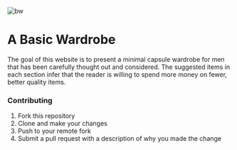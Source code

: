 ![bw](http://i.imgur.com/HZ9yZHt.png)

# A Basic Wardrobe

The goal of this website is to present a minimal capsule wardrobe for men that has been carefully thought out and considered. The suggested items in each section infer that the reader is willing to spend more money on fewer, better quality items.

### Contributing

1. Fork this repository
2. Clone and make your changes
3. Push to your remote fork
4. Submit a pull request with a description of why you made the change
